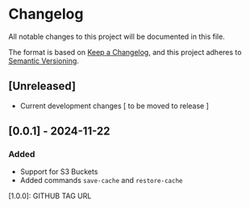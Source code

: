 # Changelog
All notable changes to this project will be documented in this file.

The format is based on [Keep a Changelog](https://keepachangelog.com/en/1.0.0/),
and this project adheres to [Semantic Versioning](https://semver.org/spec/v2.0.0.html).

## [Unreleased]
 - Current development changes [ to be moved to release ]

## [0.0.1] - 2024-11-22
### Added
 - Support for S3 Buckets
 - Added commands `save-cache` and `restore-cache`


[1.0.0]: GITHUB TAG URL
